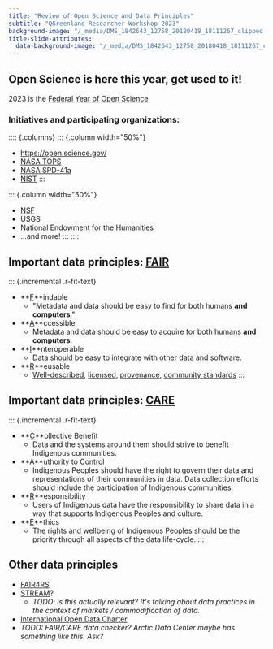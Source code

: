 ```yaml
---
title: "Review of Open Science and Data Principles"
subtitle: "QGreenland Researcher Workshop 2023"
background-image: "/_media/DMS_1842643_12758_20180418_18111267_clipped.jpg"
title-slide-attributes:
  data-background-image: "/_media/DMS_1842643_12758_20180418_18111267_clipped.jpg"
---
```


## Open Science is here this year, get used to it!

2023 is the [Federal Year of Open
    Science](https://www.whitehouse.gov/ostp/news-updates/2023/01/11/fact-sheet-biden-harris-administration-announces-new-actions-to-advance-open-and-equitable-research/)

### Initiatives and participating organizations:

:::: {.columns}
::: {.column width="50%"}
* <https://open.science.gov/>
* [NASA TOPS](https://science.nasa.gov/open-science/transform-to-open-science)
* [NASA
    SPD-41a](https://science.nasa.gov/science-red/s3fs-public/atoms/files/SMD-information-policy-SPD-41a.pdf)
* [NIST](https://www.nist.gov/open/year-open-science)
:::

::: {.column width="50%"}
* [NSF](https://www.nsf.gov/pubs/2023/nsf23053/nsf23053.jsp?org=NSF)
* USGS
* National Endowment for the Humanities
* ...and more!
:::
::::


## Important data principles: [FAIR](https://www.go-fair.org/fair-principles/)

<!-- TODO: more links! -->
<!-- alex disable easy -->
::: {.incremental .r-fit-text}
* **<u>F</u>**indable
    * "Metadata and data should be easy to find for both humans **and computers**."
* **<u>A</u>**ccessible
    * Metadata and data should be easy to acquire for both humans **and computers**.
* **<u>I</u>**nteroperable
    * Data should be easy to integrate with other data and software.
      <!-- Should we mention the utility of "self-describing" data formats here? -->
* **<u>R</u>**eusable
    * [Well-described](https://www.go-fair.org/fair-principles/r1-metadata-richly-described-plurality-accurate-relevant-attributes/),
      [licensed](https://www.go-fair.org/fair-principles/r1-1-metadata-released-clear-accessible-data-usage-license/),
      [provenance](https://www.go-fair.org/fair-principles/r1-2-metadata-associated-detailed-provenance/),
      [community standards](https://www.go-fair.org/fair-principles/r1-3-metadata-meet-domain-relevant-community-standards/)
:::
<!-- alex enable easy -->


## Important data principles: [CARE](https://www.gida-global.org/care)

::: {.incremental .r-fit-text}
* **<u>C</u>**ollective Benefit
    * Data and the systems around them should strive to benefit Indigenous
      communities.
* **<u>A</u>**uthority to Control
    * Indigenous Peoples should have the right to govern their data and
      representations of their communities in data. Data collection efforts
      should include the participation of Indigenous communities.
* **<u>R</u>**esponsibility
    * Users of Indigenous data have the responsibility to share data in a way
      that supports Indigenous Peoples and culture.
* **<u>E</u>**thics
    * The rights and wellbeing of Indigenous Peoples should be the priority
      through all aspects of the data life-cycle.
:::


## Other data principles

* [FAIR4RS](https://www.rd-alliance.org/groups/fair-research-software-fair4rs-wg)
* [STREAM](https://www.itu.int/en/journal/002/Documents/ITU2018-12.pdf)?
  * _TODO: is this actually relevant? It's talking about data practices in the
    context of markets / commodification of data._
* [International Open Data Charter](https://opendatacharter.net/)
* _TODO: FAIR/CARE data checker? Arctic Data Center maybe has something like this. Ask?_
